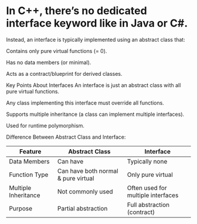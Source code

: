 # In C++, there’s no dedicated interface keyword like in Java or C#.

Instead, an interface is typically implemented using an abstract class that:

Contains only pure virtual functions (= 0).

Has no data members (or minimal).

Acts as a contract/blueprint for derived classes.



Key Points About Interfaces
An interface is just an abstract class with all pure virtual functions.

Any class implementing this interface must override all functions.

Supports multiple inheritance (a class can implement multiple interfaces).

Used for runtime polymorphism.


Difference Between Abstract Class and Interface:

| Feature              | Abstract Class                      | Interface                          |
| -------------------- | ----------------------------------- | ---------------------------------- |
| Data Members         | Can have                            | Typically none                     |
| Function Type        | Can have both normal & pure virtual | Only pure virtual                  |
| Multiple Inheritance | Not commonly used                   | Often used for multiple interfaces |
| Purpose              | Partial abstraction                 | Full abstraction (contract)        |

